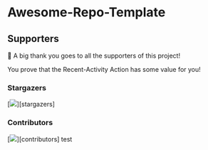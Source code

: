 <!---------
How to set up GitHub Metrics Action 
https://github.com/lowlighter/metrics/blob/master/.github/readme/partials/documentation/setup/action.md --------------->



<!------- Table Of Contents Will Auto Generate In Side Of Here ---- > 
<!-- toc -->


<!-- tocstop -->


# Awesome-Repo-Template

## Supporters

👏 A big thank you goes to all the supporters of this project!

You prove that the Recent-Activity Action has some value for you!

### Stargazers

[<img src="https://github.com/MarketingPip/Awesome-Repo-Template/blob/main/metrics.plugin.stargazers.svg">][stargazers]

### Contributors


[<img src="https://github.com/MarketingPip/Awesome-Repo-Template/blob/main/metrics.plugin.stargazers.svg">][contributors]
test
